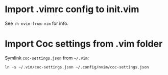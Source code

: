 # Import .vimrc config to init.vim
See `:h nvim-from-vim` for info.
# Import Coc settings from .vim folder
Symlink `coc-settings.json` from `~/.vim`:
```
ln -s ~/.vim/coc-settings.json ~/.config/nvim/coc-settings.json
```
